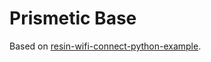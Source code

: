 # Prismetic Base

Based on [resin-wifi-connect-python-example](https://github.com/resin-io/resin-wifi-connect-python-example).